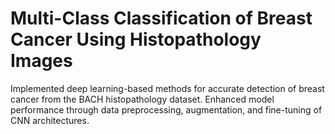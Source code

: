 # Multi-Class Classification of Breast Cancer Using Histopathology Images

Implemented deep learning-based methods for accurate detection of breast cancer from the BACH histopathology dataset. Enhanced model performance through data preprocessing, augmentation, and fine-tuning of CNN architectures.
